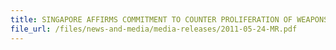 ```yaml
---
title: SINGAPORE AFFIRMS COMMITMENT TO COUNTER PROLIFERATION OF WEAPONS OF MASS DESTRUCTION (WMD) 
file_url: /files/news-and-media/media-releases/2011-05-24-MR.pdf
---
```

